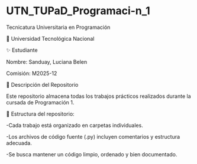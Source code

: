 # UTN_TUPaD_Programaci-n_1
Tecnicatura Universitaria en Programación

📍 Universidad Tecnológica Nacional

✨ Estudiante

Nombre: Sanduay, Luciana Belen

Comisión: M2025-12 

📂 Descripción del Repositorio

Este repositorio almacena todas los trabajos prácticos realizados durante la cursada de Programación 1.

📌 Estructura del repositorio:


-Cada trabajo está organizado en carpetas individuales.

-Los archivos de código fuente (.py) incluyen comentarios y estructura adecuada.

-Se busca mantener un código limpio, ordenado y bien documentado.
